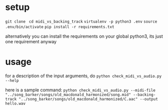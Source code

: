 # setup
`git clone `
`cd midi_vs_backing_track`
`virtualenv -p python3 .env`
`source .env/bin/activate`
`pip install -r requirements.txt`

alternatively you can install the requirements on your global python3, its just one requirement anyway

# usage

for a description of the input arguments, do `python check_midi_vs_audio.py --help`

here is a sample command:
`python check_midi_vs_audio.py --midi-file "../song_barker/songs/old_macdonald_harmonized/song.mid" --backing-track "../song_barker/songs/old_macdonald_harmonized/C.aac" --output hello.wav`

